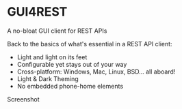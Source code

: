 # GUI4REST
A no-bloat GUI client for REST APIs

Back to the basics of what's essential in a REST API client:
- Light and light on its feet
- Configurable yet stays out of your way
- Cross-platform: Windows, Mac, Linux, BSD... all aboard!
- Light & Dark Theming
- No embedded phone-home elements

Screenshot
